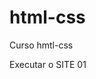 # html-css
 Curso hmtl-css

 <a href-="https://auguxxtog.github.io/html-css/portifolio001">Executar o SITE 01</a>
